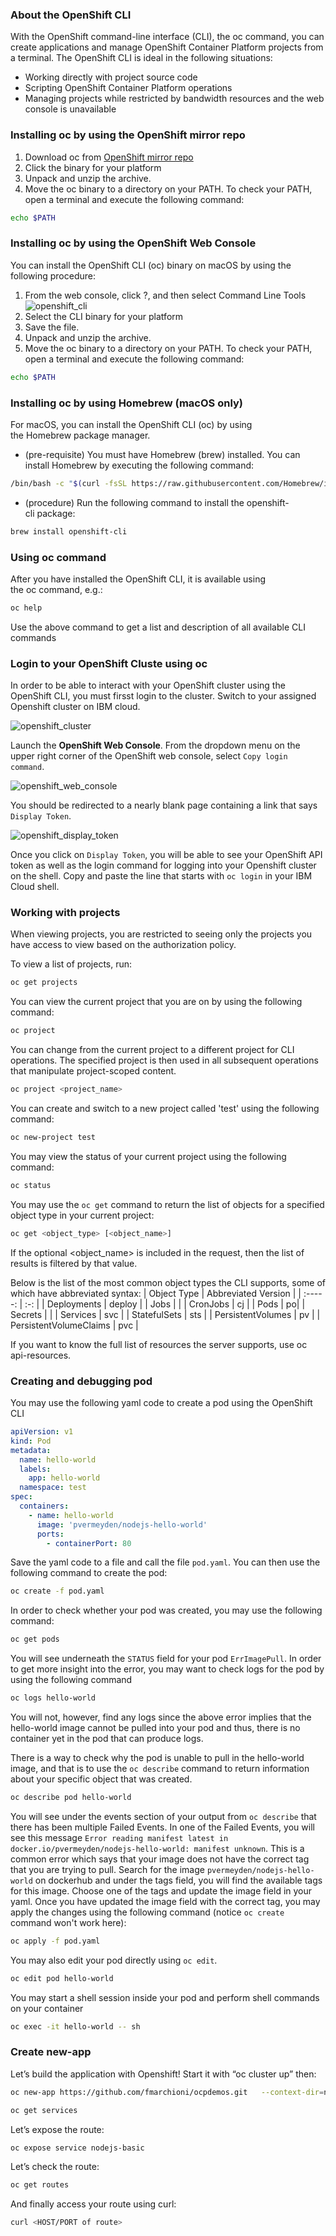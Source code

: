 ### About the OpenShift CLI
With the OpenShift command-line interface (CLI), the oc command, you can create applications and manage OpenShift Container Platform projects from a terminal. The OpenShift CLI is ideal in the following situations:
* Working directly with project source code
* Scripting OpenShift Container Platform operations
* Managing projects while restricted by bandwidth resources and the web console is unavailable

### Installing oc by using the OpenShift mirror repo
1. Download oc from [OpenShift mirror repo](https://mirror.openshift.com/pub/openshift-v4/clients/ocp/latest/)
2. Click the binary for your platform
3. Unpack and unzip the archive.
4. Move the oc binary to a directory on your PATH. To check your PATH, open a terminal and execute the following command:
```bash
echo $PATH
```

 ### Installing oc by using the OpenShift Web Console
 You can install the OpenShift CLI (oc) binary on macOS by using the following procedure:
 1. From the web console, click ?, and then select Command Line Tools
 ![openshift_cli](images/openshift-cli.png "Screenshot of where to installl OpenShift CLI from OpenShift Web Console")
 2. Select the CLI binary for your platform
 3. Save the file.
 4. Unpack and unzip the archive.
 5. Move the oc binary to a directory on your PATH. To check your PATH, open a terminal and execute the following command:
 ```bash
 echo $PATH
 ```

 ### Installing oc by using Homebrew (macOS only)
 For macOS, you can install the OpenShift CLI (oc) by using the Homebrew package manager.
 * (pre-requisite) You must have Homebrew (brew) installed. You can install Homebrew by executing the following command:
 ```bash
 /bin/bash -c "$(curl -fsSL https://raw.githubusercontent.com/Homebrew/install/HEAD/install.sh)"
 ```
 * (procedure) Run the following command to install the openshift-cli package:
 ```bash
 brew install openshift-cli
 ```

### Using oc command
After you have installed the OpenShift CLI, it is available using the oc command, e.g.: 
```bash
oc help
```
Use the above command to get a list and description of all available CLI commands

### Login to your OpenShift Cluste using oc
In order to be able to interact with your OpenShift cluster using the OpenShift CLI, you must firsst login to the cluster.
Switch to your assigned Openshift cluster on IBM cloud.

![openshift_cluster](images/openshift-ibm-cloud.png "Screenshot of Openshift Cluster on IBM cloud")

Launch the **OpenShift Web Console**. From the dropdown menu on the upper right corner of the OpenShift web console, select `Copy login command`. 

![openshift_web_console](images/openshift-web-console.png "Screenshot of Openshift Web Console")

You should be redirected to a nearly blank page containing a link that says `Display Token`.

![openshift_display_token](images/openshift-display-token.png "Screenshot of Openshift Web Console")

Once you click on `Display Token`, you will be able to see your OpenShift API token as well as the login command for logging into your Openshift cluster on the shell. Copy and paste the line that starts with `oc login` in your IBM Cloud shell.

### Working with projects
When viewing projects, you are restricted to seeing only the projects you have access to view based on the authorization policy.

To view a list of projects, run:
```bash
oc get projects
```

You can view the current project that you are on by using the following command:
```bash
oc project
```

You can change from the current project to a different project for CLI operations. The specified project is then used in all subsequent operations that manipulate project-scoped content.
```bash
oc project <project_name>
```

You can create and switch to a new project called 'test' using the following command:
```bash
oc new-project test
```

You may view the status of your current project using the following command:
```bash
oc status
```
You may use the `oc get` command to return the list of objects for a specified object type in your current project:
```bash
oc get <object_type> [<object_name>]
```
If the optional <object_name> is included in the request, then the list of results is filtered by that value.

Below is the list of the most common object types the CLI supports, some of which have abbreviated syntax:
| Object Type | Abbreviated Version |
| :-----: | :-: |
| Deployments | deploy |
| Jobs |  |
| CronJobs | cj |
| Pods | po|
| Secrets |  |
| Services | svc |
| StatefulSets | sts |
| PersistentVolumes | pv |
| PersistentVolumeClaims | pvc |

If you want to know the full list of resources the server supports, use oc api-resources.

### Creating and debugging pod
You may use the following yaml code to create a pod using the OpenShift CLI
```yaml
apiVersion: v1
kind: Pod
metadata:
  name: hello-world
  labels:
    app: hello-world
  namespace: test
spec:
  containers:
    - name: hello-world
      image: 'pvermeyden/nodejs-hello-world'
      ports:
        - containerPort: 80
```
Save the yaml code to a file and call the file `pod.yaml`.
You can then use the following command to create the pod:
```bash
oc create -f pod.yaml
```

In order to check  whether your pod was created, you may use the following command:
```bash
oc get pods
```
You will see underneath the `STATUS` field for your pod `ErrImagePull`. In order to get more insight into the error, you may want to check logs for the pod by using the following command
```bash
oc logs hello-world
```
You will not, however, find any logs since the above error implies that the hello-world image cannot be pulled into your pod and thus, there is no container yet in the pod that can produce logs.

There is a way to check why the pod is unable to pull in the hello-world image, and that is to use the `oc describe` command to return information about your specific object that was created. 
```bash
oc describe pod hello-world
```

You will see under the events section of your output from `oc describe` that there has been multiple Failed Events. In one of the Failed Events, you will see this message `Error reading manifest latest in docker.io/pvermeyden/nodejs-hello-world: manifest unknown`. This is a common error which says that your image does not have the correct tag that you are trying to pull. Search for the image `pvermeyden/nodejs-hello-world` on dockerhub and under the tags field, you will find the available tags for this image. Choose one of the tags and update the image field in your yaml. Once you have updated the image field with the correct tag, you may apply the changes using the following command (notice `oc create` command won't work here):
```bash
oc apply -f pod.yaml
```

You may also edit your pod directly using `oc edit`.
```bash
oc edit pod hello-world
```
You may start a shell session inside your pod and perform shell commands on your container
```bash
oc exec -it hello-world -- sh
```

### Create new-app
Let’s build the application with Openshift! Start it with “oc cluster up” then:

```bash
oc new-app https://github.com/fmarchioni/ocpdemos.git   --context-dir=nodejs-basic --name=nodejs-basic
```

```bash
oc get services
```

Let’s expose the route:

```bash
oc expose service nodejs-basic
```

Let’s check the route:
```bash
oc get routes
```

And finally access your route using curl:

```bash
curl <HOST/PORT of route>
```
